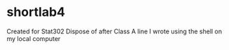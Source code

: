 # shortlab4
Created for Stat302 Dispose of after Class
A line I wrote using the shell on my local computer
